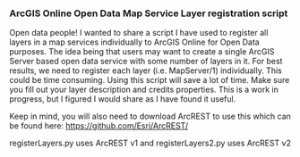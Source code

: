 ### ArcGIS Online Open Data Map Service Layer registration script
Open data people! I wanted to share a script I have used to register all layers in a map services individually to ArcGIS Online for Open Data purposes. The idea being that users may want to create a single ArcGIS Server based open data service with some number of layers in it. For best results, we need to register each layer (i.e. MapServer/1) individually. This could be time consuming. Using this script will save a lot of time. Make sure you fill out your layer description and credits properties. This is a work in progress, but I figured I would share as I have found it useful.

Keep in mind, you will also need to download ArcREST to use this which can be found here: https://github.com/Esri/ArcREST/

registerLayers.py uses ArcREST v1 and registerLayers2.py uses ArcREST v2

